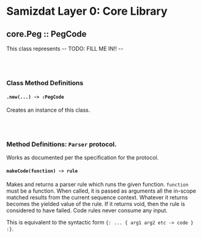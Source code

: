 Samizdat Layer 0: Core Library
==============================

core.Peg :: PegCode
-------------------

This class represents -- TODO: FILL ME IN!! --


<br><br>
### Class Method Definitions

#### `.new(...) -> :PegCode`

Creates an instance of this class.


<br><br>
### Method Definitions: `Parser` protocol.

Works as documented per the specification for the protocol.


#### `makeCode(function) -> rule`

Makes and returns a parser rule which runs the given function. `function`
must be a function. When called, it is passed as arguments all the
in-scope matched results from the current sequence context. Whatever it
returns becomes the yielded value of the rule. If it returns void, then
the rule is considered to have failed. Code rules never consume any
input.

This is equivalent to the syntactic form `{: ... { arg1 arg2 etc -> code } :}`.

